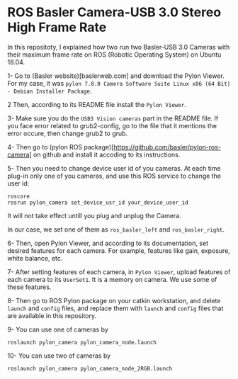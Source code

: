 # ROS Basler Camera-USB 3.0 Stereo High Frame Rate

In this repositoty, I explained how two run two Basler-USB 3.0 Cameras with their maximum frame rate on ROS (Robotic Operating System) on Ubuntu 18.04.

1- Go to (Basler website)[baslerweb.com] and download the Pylon Viewer. For my case, it was `pylon 7.0.0 Camera Software Suite Linux x86 (64 Bit) - Debian Installer Package`.

2 Then, according to its README file install the `Pylon Viewer`.

3- Make sure you do the `USB3 Vision cameras` part in the README file. If you face error related to grub2-config, go to the file that it mentions the error occure, then change grub2 to grub.

4- Then go to (pylon ROS package)[https://github.com/basler/pylon-ros-camera] on github and install it accoding to its instructions.

5- Then you need to change device user id of you cameras. At each time plug-in only one of you cameras, and use this ROS service to change the user id:
```
roscore
rosrun pylon_camera set_device_usr_id your_device_user_id
```
It will not take effect untill you plug and unplug the Camera.

In our case, we set one of them as `ros_basler_left` and `ros_basler_right`.

6- Then, open Pylon Viewer, and according to its documentation, set desired features for each camera. For example, features like gain, exposure, white balance, etc.

7- After setting features of each camera, in `Pylon Viewer`, upload features of each camera to its `UserSet1`. It is a memory on camera. We use some of these features.

8- Then go to ROS Pylon package on your catkin workstation, and delete `launch` and `config` files, and replace them with `launch` and `config` files that are available in this repository.

9- You can use one of cameras by 
```
roslaunch pylon_camera pylon_camera_node.launch 
```

10- You can use two of cameras by 
```
roslaunch pylon_camera pylon_camera_node_2RGB.launch 
```




